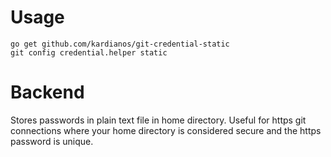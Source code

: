 # Usage
```
go get github.com/kardianos/git-credential-static
git config credential.helper static
```

# Backend
Stores passwords in plain text file in home directory.
Useful for https git connections where your home directory is considered secure
and the https password is unique.
